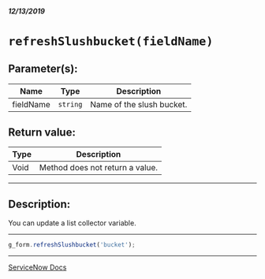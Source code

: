 ##### 12/13/2019
# `refreshSlushbucket(fieldName)`

## Parameter(s):
| Name | Type | Description |
|---|---|---|
| fieldName | `string` | Name of the slush bucket. |

## Return value:
| Type | Description |
|---|---|
| Void | Method does not return a value. |

---

## Description:
You can update a list collector variable.

---

```js
g_form.refreshSlushbucket('bucket');
```

---

[ServiceNow Docs](https://developer.servicenow.com/app.do#!/api_doc?v=newyork&id=r_GF-refreshSlushbucket_S)